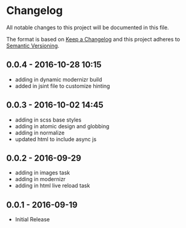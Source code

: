 # Changelog
 All notable changes to this project will be documented in this file.

The format is based on [Keep a Changelog](http://keepachangelog.com/) 
and this project adheres to [Semantic Versioning](http://semver.org/).

## 0.0.4 - 2016-10-28 10:15
- adding in dynamic modernizr build
- added in jsint file to customize hinting

## 0.0.3 - 2016-10-02 14:45
- adding in scss base styles
- adding in atomic design and globbing
- adding in normalize
- updated html to include async js

## 0.0.2 - 2016-09-29
- adding in images task
- adding in modernizr
- adding in html live reload task

## 0.0.1 - 2016-09-19
- Initial Release